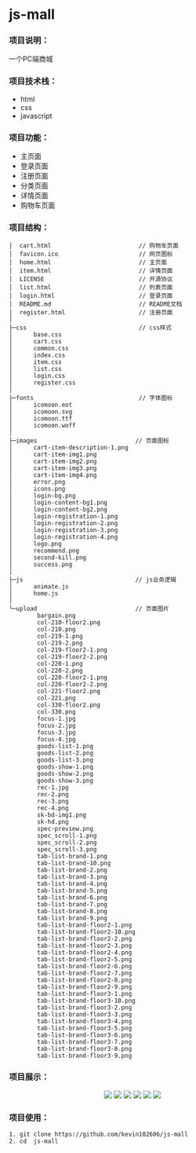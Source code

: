 # js-mall 

### 项目说明：

一个PC端商城

### 项目技术栈：   

+ html 
+ css
+ javascript

### 项目功能：

+ 主页面
+ 登录页面
+ 注册页面
+ 分类页面
+ 详情页面
+ 购物车页面

### 项目结构：

```
│  cart.html                         // 购物车页面
│  favicon.ico                       // 网页图标
│  home.html                         // 主页面
│  item.html                         // 详情页面
│  LICENSE                           // 开源协议
│  list.html                         // 列表页面                    
│  login.html                        // 登录页面
│  README.md                         // README文档 
│  register.html                     // 注册页面
│      
├─css                                // css样式
│      base.css
│      cart.css
│      common.css
│      index.css
│      item.css
│      list.css
│      login.css
│      register.css
│      
├─fonts                              // 字体图标
│      icomoon.eot
│      icomoon.svg
│      icomoon.ttf
│      icomoon.woff
│      
├─images                            // 页面图标
│      cart-item-description-1.png
│      cart-item-img1.png
│      cart-item-img2.png
│      cart-item-img3.png
│      cart-item-img4.png
│      error.png
│      icons.png
│      login-bg.png
│      login-content-bg1.png
│      login-content-bg2.png
│      login-registration-1.png
│      login-registration-2.png
│      login-registration-3.png
│      login-registration-4.png
│      logo.png
│      recommend.png
│      second-kill.png
│      success.png
│      
├─js                                // js业务逻辑
│      animate.js
│      home.js
│      
└─upload                            // 页面图片
        bargain.png
        col-210-floor2.png
        col-210.png
        col-219-1.png
        col-219-2.png
        col-219-floor2-1.png
        col-219-floor2-2.png
        col-220-1.png
        col-220-2.png
        col-220-floor2-1.png
        col-220-floor2-2.png
        col-221-floor2.png
        col-221.png
        col-330-floor2.png
        col-330.png
        focus-1.jpg
        focus-2.jpg
        focus-3.jpg
        focus-4.jpg
        goods-list-1.png
        goods-list-2.png
        goods-list-3.png
        goods-show-1.png
        goods-show-2.png
        goods-show-3.png
        rec-1.jpg
        rec-2.png
        rec-3.png
        rec-4.png
        sk-bd-img1.png
        sk-hd.png
        spec-preview.png
        spec_scroll-1.png
        spec_scroll-2.png
        spec_scroll-3.png
        tab-list-brand-1.png
        tab-list-brand-10.png
        tab-list-brand-2.png
        tab-list-brand-3.png
        tab-list-brand-4.png
        tab-list-brand-5.png
        tab-list-brand-6.png
        tab-list-brand-7.png
        tab-list-brand-8.png
        tab-list-brand-9.png
        tab-list-brand-floor2-1.png
        tab-list-brand-floor2-10.png
        tab-list-brand-floor2-2.png
        tab-list-brand-floor2-3.png
        tab-list-brand-floor2-4.png
        tab-list-brand-floor2-5.png
        tab-list-brand-floor2-6.png
        tab-list-brand-floor2-7.png
        tab-list-brand-floor2-8.png
        tab-list-brand-floor2-9.png
        tab-list-brand-floor3-1.png
        tab-list-brand-floor3-10.png
        tab-list-brand-floor3-2.png
        tab-list-brand-floor3-3.png
        tab-list-brand-floor3-4.png
        tab-list-brand-floor3-5.png
        tab-list-brand-floor3-6.png
        tab-list-brand-floor3-7.png
        tab-list-brand-floor3-8.png
        tab-list-brand-floor3-9.png
```

### 项目展示：

<center>
<img src="https://user-images.githubusercontent.com/50788337/111138767-4c468280-85bb-11eb-8f36-c1d9a6e800f1.png"/>
    <img src="https://user-images.githubusercontent.com/50788337/111138783-510b3680-85bb-11eb-8da1-6f59155c36d4.png"/>
    <img src="https://user-images.githubusercontent.com/50788337/111138798-536d9080-85bb-11eb-8e67-6c831f3c7238.png"/>
  <img src="https://user-images.githubusercontent.com/50788337/111138823-59fc0800-85bb-11eb-8f1f-79e8ac25a722.png"/>
    <img src="https://user-images.githubusercontent.com/50788337/111139414-0f2ec000-85bc-11eb-80d6-8fa0d20c9b74.png"/>
    <img src="https://user-images.githubusercontent.com/50788337/111139445-1786fb00-85bc-11eb-844d-bcaff3f910eb.png"/>
</center>

### 项目使用：

```
1. git clone https://github.com/kevin102606/js-mall
2. cd  js-mall
````

